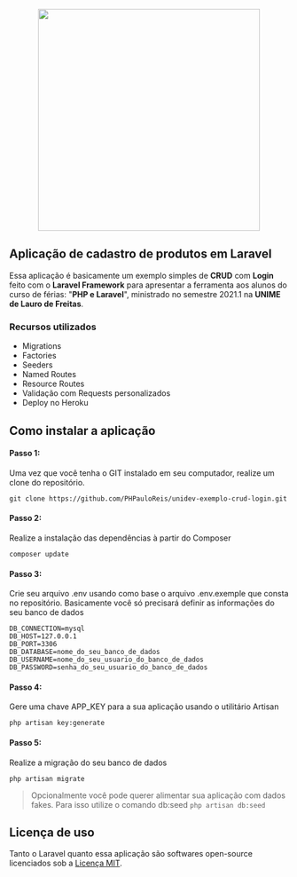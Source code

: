 <p align="center"><a href="https://laravel.com" target="_blank"><img src="https://raw.githubusercontent.com/laravel/art/master/logo-lockup/5%20SVG/2%20CMYK/1%20Full%20Color/laravel-logolockup-cmyk-red.svg" width="400"></a></p>

## Aplicação de cadastro de produtos em Laravel

Essa aplicação é basicamente um exemplo simples de **CRUD** com **Login** feito com o **Laravel Framework** para apresentar a ferramenta aos alunos do curso de férias: "**PHP e Laravel**", ministrado no semestre 2021.1 na **UNIME de Lauro de Freitas**.

### Recursos utilizados

- Migrations
- Factories
- Seeders
- Named Routes
- Resource Routes
- Validação com Requests personalizados
- Deploy no Heroku

## Como instalar a aplicação

#### Passo 1:

Uma vez que você tenha o GIT instalado em seu computador, realize um clone do repositório.

    git clone https://github.com/PHPauloReis/unidev-exemplo-crud-login.git

#### Passo 2:

Realize a instalação das dependências à partir do Composer

    composer update

#### Passo 3:

Crie seu arquivo .env usando como base o arquivo .env.exemple que consta no repositório. Basicamente você só precisará definir as informações do seu banco de dados

    DB_CONNECTION=mysql  
    DB_HOST=127.0.0.1  
    DB_PORT=3306  
    DB_DATABASE=nome_do_seu_banco_de_dados
    DB_USERNAME=nome_do_seu_usuario_do_banco_de_dados
    DB_PASSWORD=senha_do_seu_usuario_do_banco_de_dados

#### Passo 4:

Gere uma chave APP_KEY para a sua aplicação usando o utilitário Artisan

    php artisan key:generate

#### Passo 5:

Realize a migração do seu banco de dados

    php artisan migrate


> Opcionalmente você pode querer alimentar sua aplicação com dados fakes. Para isso utilize o comando db:seed
> `php artisan db:seed`

## Licença de uso

Tanto o Laravel quanto essa aplicação são softwares open-source licenciados sob a [Licença MIT](https://opensource.org/licenses/MIT).

